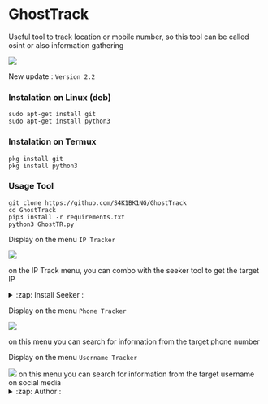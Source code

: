 # GhostTrack
Useful tool to track location or mobile number, so this tool can be called osint or also information gathering

<img src="https://github.com/S4K1BK1NG/GhostTrack/blob/main/asset/bn.png"/>

New update :
```Version 2.2```

### Instalation on Linux (deb)
```
sudo apt-get install git
sudo apt-get install python3
```

### Instalation on Termux
```
pkg install git
pkg install python3
```

### Usage Tool
```
git clone https://github.com/S4K1BK1NG/GhostTrack
cd GhostTrack
pip3 install -r requirements.txt
python3 GhostTR.py
```

Display on the menu ```IP Tracker```

<img src="https://github.com/S4K1BK1NG/GhostTrack/blob/main/ip.png " />

on the IP Track menu, you can combo with the seeker tool to get the target IP
<details>
<summary>:zap: Install Seeker :</summary>
- <strong><a href="https://github.com/S4K1BK1NG/seeker">Get Seeker</a></strong>
</details>

Display on the menu ```Phone Tracker```

<img src="https://github.com/S4K1BK1NG/GhostTrack/blob/main/phone.png" />

on this menu you can search for information from the target phone number

Display on the menu ```Username Tracker```

<img src="https://github.com/S4K1BK1NG/GhostTrack/blob/main/User.png"/>
on this menu you can search for information from the target username on social media

<details>
<summary>:zap: Author :</summary>
- <strong><a href="https://github.com/S4K1BK1NG">Sakib king</a></strong>
</details>
